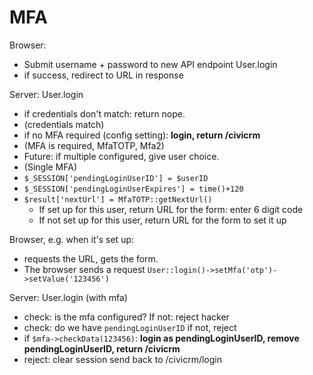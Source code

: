 # MFA

Browser:
- Submit username + password to new API endpoint User.login
- if success, redirect to URL in response

Server: User.login

- if credentials don't match: return nope.
- (credentials match)
- if no MFA required (config setting): **login, return /civicrm**
- (MFA is required, MfaTOTP, Mfa2)
- Future: if multiple configured, give user choice.
- (Single MFA)
- `$_SESSION['pendingLoginUserID'] = $userID`
- `$_SESSION['pendingLoginUserExpires'] = time()+120`
- `$result['nextUrl'] = MfaTOTP::getNextUrl()`
  * If set up for this user, return URL for the form: enter 6 digit code
  * If not set up for this user, return URL for the form to set it up

Browser, e.g. when it's set up:

- requests the URL, gets the form.
- The browser sends a request `User::login()->setMfa('otp')->setValue('123456')`

Server: User.login (with mfa)

- check: is the mfa configured? If not: reject hacker
- check: do we have `pendingLoginUserID` if not, reject
- if `$mfa->checkData(123456)`: **login as pendingLoginUserID, remove
  pendingLoginUserID, return /civicrm**
- reject: clear session send back to /civicrm/login

